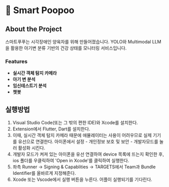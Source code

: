 # 💩 Smart Poopoo

## About the Project
스마트푸푸는 시각장애인 양육자를 위해 만들어졌습니다. YOLO와 Multimodal LLM을 활용한 아기변 분류 기반의 건강 상태를 모니터링 서비스입니다. 

### Features
- **실시간 객체 탐지 카메라** 
- **아기 변 분석** 
- **임신테스트기 분석**
- **챗봇**

## 실행방법
1. Visual Studio Code(또는 그 밖의 편한 IDE)와 Xcode를 설치한다.
2. Extension에서 Flutter, Dart를 설치한다. 
3. 이때, 실시간 객체 탐지 카메라 때문에 애뮬레이터는 사용이 어려우므로 실제 기기를 유선으로 연결한다. 아이폰에서 설정 - 개인정보 보호 및 보안 - 개발자모드를 눌러 활성화 시킨다.
4. 개발자 모드가 켜져 있는 아이폰을 유선 연결하여 device 목록에 뜨는지 확인한 후, ios 폴더를 우클릭하여 'Open in Xcode'를 클릭하여 실행한다.
5. 좌측 Runner -> Signing & Capablities -> TARGETS에서 Team과 Bundle Identifier를 올바르게 지정해준다. 
6. Xcode 또는 Vscode에서 실행 버튼을 누른다. 어플이 실행되기를 기다린다.
